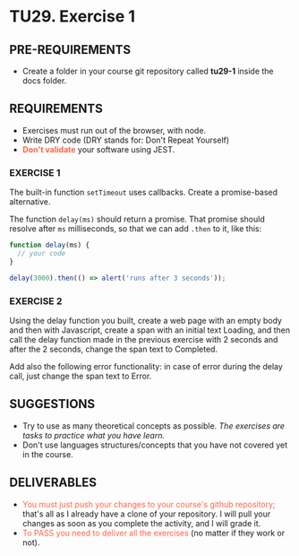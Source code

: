 # TU29. Exercise 1

## PRE-REQUIREMENTS

- Create a folder in your course git repository called **tu29-1** inside the docs folder.

## REQUIREMENTS

- Exercises must run out of the browser, with node.
- Write DRY code (DRY stands for: Don't Repeat Yourself)
- <span style="color: tomato;">**Don't validate**</span> your software using JEST.

### EXERCISE 1

The built-in function `setTimeout` uses callbacks. Create a promise-based alternative.

The function `delay(ms)` should return a promise. That promise should resolve after `ms` milliseconds, so that we can add `.then` to it, like this:

```js
function delay(ms) {
  // your code
}

delay(3000).then(() => alert('runs after 3 seconds'));
```

### EXERCISE 2

Using the delay function you built, create a web page with an empty body and then with Javascript, create a span with an initial text Loading, and then call the delay function made in the previous exercise with 2 seconds and after the 2 seconds, change the span text to Completed.

Add also the following error functionality: in case of error during the delay call, just change the span text to Error.

## SUGGESTIONS

- Try to use as many theoretical concepts as possible. _The exercises are tasks to practice what you have learn._
- Don't use languages structures/concepts that you have not covered yet in the course.

## DELIVERABLES

- <span style="color: tomato;">You must just push your changes to your course's github repository;</span> that's all as I already have a clone of your repository. I will pull your changes as soon as you complete the activity, and I will grade it.
- <span style="color: tomato;">To PASS you need to deliver all the exercises</span> (no matter if they work or not).
